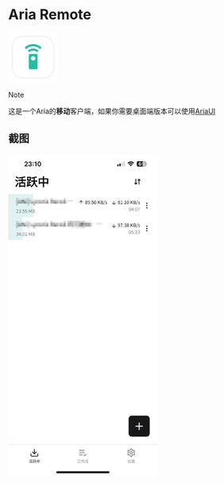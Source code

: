 # Aria Remote

<img src="assets/icon.png" width="100px">

> [!NOTE]
> 这是一个Aria的**移动**客户端，如果你需要桌面端版本可以使用[AriaUI](https://github.com/Zhoucheng133/AriaUI)

## 截图

<img src="demo/demo.png" width="300px">

